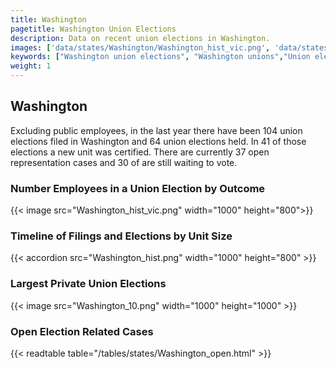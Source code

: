 ```yaml
---
title: Washington
pagetitle: Washington Union Elections
description: Data on recent union elections in Washington.
images: ['data/states/Washington/Washington_hist_vic.png', 'data/states/Washington/Washington_hist_size.png', 'data/states/Washington/Washington_10.png']
keywords: ["Washington union elections", "Washington unions","Union elections"]
weight: 1
---
```

##  Washington

Excluding public employees, in the last year there have been 104 union elections filed in Washington and 64 union elections held. In 41 of those elections a new unit was certified. There are currently 37 open representation cases and 30 of are still waiting to vote.

### Number Employees in a Union Election by Outcome
{{< image src="Washington_hist_vic.png" width="1000" height="800">}}

### Timeline of Filings and Elections by Unit Size
{{< accordion src="Washington_hist.png" width="1000" height="800" >}}

### Largest Private Union Elections
{{< image src="Washington_10.png" width="1000" height="1000"  >}}

### Open Election Related Cases
{{< readtable table="/tables/states/Washington_open.html" >}}

